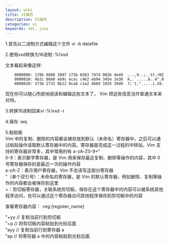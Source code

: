 ```yaml
---
layout: wiki
title: VI操作
description: VI操作
categories: vi
keywords: uml, java
---
```

1.首先以二进制方式编辑这个文件
vi -b datafile

2.使用xxd转换为16进制
:%!xxd

文本看起来像这样:

        0000000: 1f8b 0808 39d7 173b 0203 7474 002b 4e49  ....9..;..tt.+NI 
        0000010: 4b2c 8660 eb9c ecac c462 eb94 345e 2e30  K,.`.....b..4^.0 
        0000020: 373b 2731 0b22 0ca6 c1a2 d669 1035 39d9  7;'1.".....i.59. 

现在你可以随心所欲地阅读和编辑这些文本了。 Vim 把这些信息当作普通文本来对待。

3.转换16进制回来vi
:%!xxd -r

4.保存
:wq

5.粘贴板  
Vim 中的复制、删除的内容都会被存放到默认（未命名）寄存器中，之后可以通过粘贴操作读取默认寄存器中的内容。寄存器是完成这一过程的中转站，Vim 支持的寄存器非常多，其中常用的有 a-zA-Z0-9+“  
0-9：表示数字寄存器，是 Vim 用来保存最近复制、删除等操作的内容，其中 0 号寄存器保存的是最近一次的操作内容  
a-zA-Z：表示用户寄存器，Vim 不会读写这部分寄存器  
"（单个双引号）：未命名的寄存器，是 Vim 的默认寄存器，例如删除、复制等操作的内容都会被保存到这里  
+：剪切板寄存器，关联系统剪切板，保存在这个寄存器中的内容可以被系统其他程序访问，也可以通过这个寄存器访问其他程序保存到剪切板中的内容  

查看寄存器内容： :reg [register_name]   


"+yy  // 复制当前行到剪切板  
"+p   // 将剪切板内容粘贴到光标后面  
"ayy  // 复制当前行到寄存器 a  
"ap   // 将寄存器 a 中的内容粘贴到光标后面    
